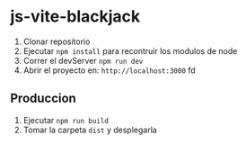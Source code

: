 # js-vite-blackjack


1. Clonar repositorio
2. Ejecutar ```npm install``` para recontruir los modulos de node
3. Correr el devServer ```npm run dev``` 
4. Abrir el proyecto en: ```http://localhost:3000``` 
fd
## Produccion

1. Ejecutar ```npm run build```
2. Tomar la carpeta ```dist``` y desplegarla


